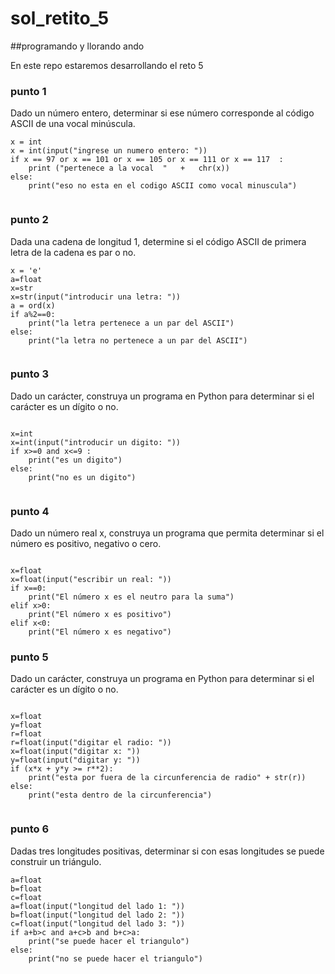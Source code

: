 # sol_retito_5
##programando y llorando ando

En este repo estaremos desarrollando el reto 5
### punto 1
Dado un número entero, determinar si ese número corresponde al código ASCII de una vocal minúscula.

```pseudocode
x = int
x = int(input("ingrese un numero entero: "))
if x == 97 or x == 101 or x == 105 or x == 111 or x == 117  :
    print ("pertenece a la vocal  "   +   chr(x))
else: 
    print("eso no esta en el codigo ASCII como vocal minuscula")


```

### punto 2
Dada una cadena de longitud 1, determine si el código ASCII de primera letra de la cadena es par o no.

```pseudocode
x = 'e'
a=float
x=str
x=str(input("introducir una letra: "))
a = ord(x) 
if a%2==0:
    print("la letra pertenece a un par del ASCII")
else:
    print("la letra no pertenece a un par del ASCII")    


```

### punto 3

Dado un carácter, construya un programa en Python para determinar si el carácter es un dígito o no.

```pseudocode

x=int
x=int(input("introducir un digito: "))
if x>=0 and x<=9 :
    print("es un digito")
else:
    print("no es un digito")    


```

### punto 4

Dado un número real x, construya un programa que permita determinar si el número es positivo, negativo o cero. 

```pseudocode

x=float
x=float(input("escribir un real: "))
if x==0:
    print("El número x es el neutro para la suma")
elif x>0:
    print("El número x es positivo")
elif x<0:
    print("El número x es negativo")

```


### punto 5

Dado un carácter, construya un programa en Python para determinar si el carácter es un dígito o no.

```pseudocode

x=float
y=float
r=float
r=float(input("digitar el radio: "))
x=float(input("digitar x: "))
y=float(input("digitar y: "))
if (x*x + y*y >= r**2):
    print("esta por fuera de la circunferencia de radio" + str(r))
else:
    print("esta dentro de la circunferencia")  


```


### punto 6

Dadas tres longitudes positivas, determinar si con esas longitudes se puede construir un triángulo.

```pseudocode
a=float
b=float
c=float
a=float(input("longitud del lado 1: "))
b=float(input("longitud del lado 2: "))
c=float(input("longitud del lado 3: "))
if a+b>c and a+c>b and b+c>a:
    print("se puede hacer el triangulo")
else:
    print("no se puede hacer el triangulo")   


```


